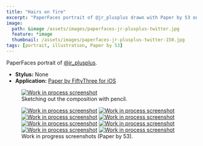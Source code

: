 ```yaml
---
title: "Hairs on fire"
excerpt: "PaperFaces portrait of @jr_plusplus drawn with Paper by 53 on an iPad."
image: 
  path: &image /assets/images/paperfaces-jr-plusplus-twitter.jpg 
  feature: *image
  thumbnail: /assets/images/paperfaces-jr-plusplus-twitter-150.jpg
tags: [portrait, illustration, Paper by 53]
---
```


PaperFaces portrait of <a href="http://twitter.com/jr_plusplus">@jr_plusplus</a>.

* **Stylus:** None
* **Application:** [Paper by FiftyThree for iOS](http://www.fiftythree.com/paper)

<figure>
  <a href="/assets/images/paperfaces-jr-plusplus-process-1-lg.jpg"><img src="/assets/images/paperfaces-jr-plusplus-process-1-750.jpg" alt="Work in process screenshot"></a>
  <figcaption>Sketching out the composition with pencil.</figcaption>
</figure>

<figure class="half">
  <a href="/assets/images/paperfaces-jr-plusplus-process-2-lg.jpg"><img src="/assets/images/paperfaces-jr-plusplus-process-2-600.jpg" alt="Work in process screenshot"></a>
  <a href="/assets/images/paperfaces-jr-plusplus-process-3-lg.jpg"><img src="/assets/images/paperfaces-jr-plusplus-process-3-600.jpg" alt="Work in process screenshot"></a>
  <a href="/assets/images/paperfaces-jr-plusplus-process-4-lg.jpg"><img src="/assets/images/paperfaces-jr-plusplus-process-4-600.jpg" alt="Work in process screenshot"></a>
  <a href="/assets/images/paperfaces-jr-plusplus-process-5-lg.jpg"><img src="/assets/images/paperfaces-jr-plusplus-process-5-600.jpg" alt="Work in process screenshot"></a>
  <a href="/assets/images/paperfaces-jr-plusplus-process-6-lg.jpg"><img src="/assets/images/paperfaces-jr-plusplus-process-6-600.jpg" alt="Work in process screenshot"></a>
  <a href="/assets/images/paperfaces-jr-plusplus-process-7-lg.jpg"><img src="/assets/images/paperfaces-jr-plusplus-process-7-600.jpg" alt="Work in process screenshot"></a>
  <a href="/assets/images/paperfaces-jr-plusplus-process-8-lg.jpg"><img src="/assets/images/paperfaces-jr-plusplus-process-8-600.jpg" alt="Work in process screenshot"></a>
  <a href="/assets/images/paperfaces-jr-plusplus-process-9-lg.jpg"><img src="/assets/images/paperfaces-jr-plusplus-process-9-600.jpg" alt="Work in process screenshot"></a>
  <figcaption>Work in progress screenshots (Paper by 53).</figcaption>
</figure>
